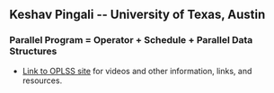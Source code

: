 ## Keshav Pingali -- University of Texas, Austin

### Parallel Program = Operator + Schedule + Parallel Data Structures


+ [Link to OPLSS site](https://www.cs.uoregon.edu/research/summerschool/summer18/topics.php#Pingali) for videos and other information, links, and resources.
